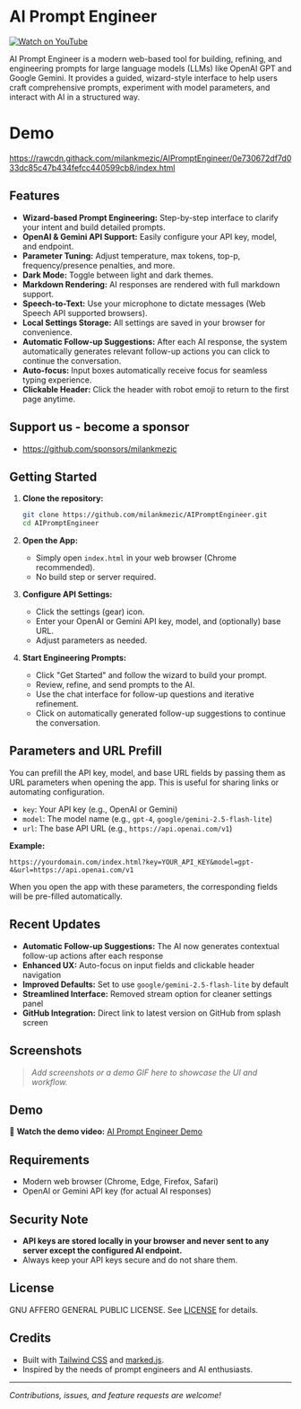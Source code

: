 # AI Prompt Engineer

[![Watch on YouTube](https://img.youtube.com/vi/0K5Fi08m1ds/0.jpg)](https://www.youtube.com/watch?v=0K5Fi08m1ds)

AI Prompt Engineer is a modern web-based tool for building, refining, and engineering prompts for large language models (LLMs) like OpenAI GPT and Google Gemini. It provides a guided, wizard-style interface to help users craft comprehensive prompts, experiment with model parameters, and interact with AI in a structured way.

# Demo
https://rawcdn.githack.com/milankmezic/AIPromptEngineer/0e730672df7d033dc85c47b434fefcc440599cb8/index.html

## Features

- **Wizard-based Prompt Engineering:** Step-by-step interface to clarify your intent and build detailed prompts.
- **OpenAI & Gemini API Support:** Easily configure your API key, model, and endpoint.
- **Parameter Tuning:** Adjust temperature, max tokens, top-p, frequency/presence penalties, and more.
- **Dark Mode:** Toggle between light and dark themes.
- **Markdown Rendering:** AI responses are rendered with full markdown support.
- **Speech-to-Text:** Use your microphone to dictate messages (Web Speech API supported browsers).
- **Local Settings Storage:** All settings are saved in your browser for convenience.
- **Automatic Follow-up Suggestions:** After each AI response, the system automatically generates relevant follow-up actions you can click to continue the conversation.
- **Auto-focus:** Input boxes automatically receive focus for seamless typing experience.
- **Clickable Header:** Click the header with robot emoji to return to the first page anytime.

## Support us - become a sponsor
- https://github.com/sponsors/milankmezic

## Getting Started

1. **Clone the repository:**
   ```bash
   git clone https://github.com/milankmezic/AIPromptEngineer.git
   cd AIPromptEngineer
   ```

2. **Open the App:**
   - Simply open `index.html` in your web browser (Chrome recommended).
   - No build step or server required.

3. **Configure API Settings:**
   - Click the settings (gear) icon.
   - Enter your OpenAI or Gemini API key, model, and (optionally) base URL.
   - Adjust parameters as needed.

4. **Start Engineering Prompts:**
   - Click "Get Started" and follow the wizard to build your prompt.
   - Review, refine, and send prompts to the AI.
   - Use the chat interface for follow-up questions and iterative refinement.
   - Click on automatically generated follow-up suggestions to continue the conversation.

## Parameters and URL Prefill

You can prefill the API key, model, and base URL fields by passing them as URL parameters when opening the app. This is useful for sharing links or automating configuration.

- `key`: Your API key (e.g., OpenAI or Gemini)
- `model`: The model name (e.g., `gpt-4`, `google/gemini-2.5-flash-lite`)
- `url`: The base API URL (e.g., `https://api.openai.com/v1`)

**Example:**
```
https://yourdomain.com/index.html?key=YOUR_API_KEY&model=gpt-4&url=https://api.openai.com/v1
```

When you open the app with these parameters, the corresponding fields will be pre-filled automatically.

## Recent Updates

- **Automatic Follow-up Suggestions:** The AI now generates contextual follow-up actions after each response
- **Enhanced UX:** Auto-focus on input fields and clickable header navigation
- **Improved Defaults:** Set to use `google/gemini-2.5-flash-lite` by default
- **Streamlined Interface:** Removed stream option for cleaner settings panel
- **GitHub Integration:** Direct link to latest version on GitHub from splash screen

## Screenshots

> _Add screenshots or a demo GIF here to showcase the UI and workflow._

## Demo

🎥 **Watch the demo video:** [AI Prompt Engineer Demo](https://youtu.be/0K5Fi08m1ds)

## Requirements
- Modern web browser (Chrome, Edge, Firefox, Safari)
- OpenAI or Gemini API key (for actual AI responses)

## Security Note
- **API keys are stored locally in your browser and never sent to any server except the configured AI endpoint.**
- Always keep your API keys secure and do not share them.

## License

GNU AFFERO GENERAL PUBLIC LICENSE. See [LICENSE](../LICENSE) for details.

## Credits
- Built with [Tailwind CSS](https://tailwindcss.com/) and [marked.js](https://marked.js.org/).
- Inspired by the needs of prompt engineers and AI enthusiasts.

---

_Contributions, issues, and feature requests are welcome!_ 
